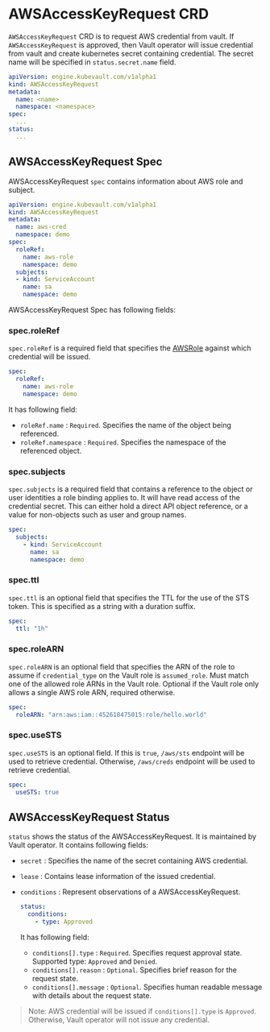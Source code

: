 # AWSAccessKeyRequest CRD

`AWSAccessKeyRequest` CRD is to request AWS credential from vault. If `AWSAccessKeyRequest` is approved, then Vault operator will issue credential from vault and create kubernetes secret containing credential. The secret name will be specified in `status.secret.name` field.

```yaml
apiVersion: engine.kubevault.com/v1alpha1
kind: AWSAccessKeyRequest
metadata:
  name: <name>
  namespace: <namespace>
spec:
  ...
status:
  ...
```

## AWSAccessKeyRequest Spec

AWSAccessKeyRequest `spec` contains information about AWS role and subject.

```yaml
apiVersion: engine.kubevault.com/v1alpha1
kind: AWSAccessKeyRequest
metadata:
  name: aws-cred
  namespace: demo
spec:
  roleRef:
    name: aws-role
    namespace: demo
  subjects:
  - kind: ServiceAccount
    name: sa
    namespace: demo
```

AWSAccessKeyRequest Spec has following fields:

### spec.roleRef

`spec.roleRef` is a required field that specifies the [AWSRole](/docs/concepts/secret-engine-crds/awsrole.md) against which credential will be issued.

```yaml
spec:
  roleRef:
    name: aws-role
    namespace: demo
```

It has following field:

- `roleRef.name` : `Required`. Specifies the name of the object being referenced.
- `roleRef.namespace` : `Required`. Specifies the namespace of the referenced object.

### spec.subjects

`spec.subjects` is a required field that contains a reference to the object or user identities a role binding applies to. It will have read access of the credential secret. This can either hold a direct API object reference, or a value for non-objects such as user and group names.

```yaml
spec:
  subjects:
    - kind: ServiceAccount
      name: sa
      namespace: demo
```

### spec.ttl

`spec.ttl` is an optional field that specifies the TTL for the use of the STS token. This is specified as a string with a duration suffix. 

```yaml
spec:
  ttl: "1h"
```

### spec.roleARN

`spec.roleARN` is an optional field that specifies the ARN of the role to assume if `credential_type` on the Vault role is `assumed_role`. Must match one of the allowed role ARNs in the Vault role. Optional if the Vault role only allows a single AWS role ARN, required otherwise. 

```yaml
spec:
  roleARN: "arn:aws:iam::452618475015:role/hello.world"
```

### spec.useSTS
`spec.useSTS` is an optional field. If this is `true`, `/aws/sts` endpoint will be used to retrieve credential. Otherwise, `/aws/creds` endpoint will be used to retrieve credential. 

```yaml
spec:
  useSTS: true
```

## AWSAccessKeyRequest Status

`status` shows the status of the AWSAccessKeyRequest. It is maintained by Vault operator. It contains following fields:

- `secret` : Specifies the name of the secret containing AWS credential.

- `lease` : Contains lease information of the issued credential.

- `conditions` : Represent observations of a AWSAccessKeyRequest. 

    ```yaml
    status:
      conditions:
        - type: Approved
    ```

  It has following field:  
  - `conditions[].type` : `Required`. Specifies request approval state. Supported type: `Approved` and `Denied`.
  - `conditions[].reason` : `Optional`. Specifies brief reason for the request state.
  - `conditions[].message` : `Optional`. Specifies human readable message with details about the request state.
  
> Note: AWS credential will be issued if `conditions[].type` is `Approved`. Otherwise, Vault operator will not issue any credential. 
